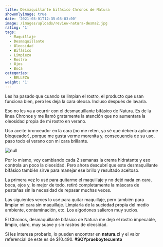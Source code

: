 ```yaml
---
title: Desmaquillante bifásico Chronos de Natura
showonlyimage: true
date: '2021-03-01T12:35:08-03:00'
image: /images/uploads/review-natura-desma2.jpg
rating: '1'
tags:
  - Maquillaje
  - Desmaquillante
  - Oleosidad
  - Bifásico
  - Limpieza
  - Rostro
  - Ojos
  - Boca
categories:
  - BELLEZA
weight: '1'
---
```

Les ha pasado que cuando se limpian el rostro, el producto que usan funciona bien, pero les deja la cara oleosa. Incluso después de lavarla.

<!--more-->

Eso no les va a ocurrir con el desmaquillante bifásico de Natura. Es de la línea Chronos y me llamó gratamente la atención que no aumentara la oleosidad propia de mi rostro en verano. 

Uso aceite bronceador en la cara (no me reten, ya sé que debería aplicarme bloqueador), porque me gusta verme morenita y, consecuencia de su uso, paso todo el verano con mi cara brillante.

![null](/images/uploads/review-natura-desma1.jpg)

Por lo mismo, voy cambiando cada 2 semanas la crema hidratante y eso controla un poco la oleosidad. Pero ahora descubrí que este desmaquillante bifásico también sirve para manejar ese brillo y resultado aceitoso.

La primera vez lo usé para quitarme el maquillaje y no dejó nada en cara, boca, ojos y, lo mejor de todo, retiró completamente la máscara de pestañas sin la necesidad de repasar muchas veces.

Las siguientes veces lo usé para quitar maquillaje, pero también para limpiar mi cara sin maquillaje. Limpiarla de la suciedad propia del medio ambiente, contaminación, etc. Los algodones salieron muy sucios.

El Chronos, desmaquillante bifásico de Natura me dejó el rostro impecable, limpio, claro, muy suave y sin rastros de oleosidad. 

Si les interesa probarlo, lo pueden encontrar en **natura.cl** y el valor referencial de este es de $10.490. **\#SOYprueboytecuento**
